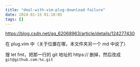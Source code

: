 ```yaml
---
title: "deal-with-vim-plug-download-failure"
date: 2024-01-15 01:10:05
tags: []
---
```

https://blog.csdn.net/qq_62068963/article/details/124277430

在 plug.vim 中（关于位置在哪，本文件夹另一个 md 中说了）

搜 let fmt，把那一行的 git 地址的 https:// 删掉，然后改成 `git@github.com:%s.git`

